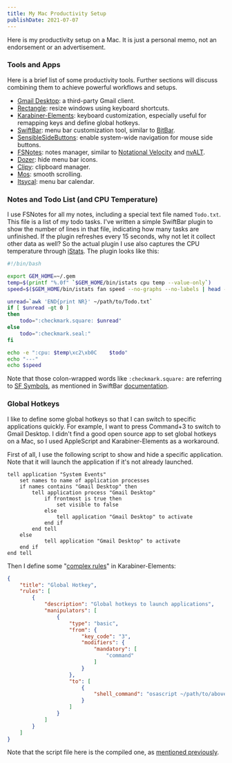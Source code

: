 ```yaml
---
title: My Mac Productivity Setup
publishDate: 2021-07-07
---
```


Here is my productivity setup on a Mac. It is just a personal memo, not an endorsement or an advertisement.

### Tools and Apps

Here is a brief list of some productivity tools. Further sections will discuss combining them to achieve powerful workflows and setups.

- [Gmail Desktop](https://github.com/timche/gmail-desktop): a third-party Gmail client.
- [Rectangle](https://github.com/rxhanson/Rectangle): resize windows using keyboard shortcuts.
- [Karabiner-Elements](https://github.com/pqrs-org/Karabiner-Elements): keyboard customization, especially useful for remapping keys and define global hotkeys.
- [SwiftBar](https://github.com/swiftbar/SwiftBar): menu bar customization tool, similar to [BitBar](https://github.com/matryer/xbar).
- [SensibleSideButtons](https://github.com/archagon/sensible-side-buttons): enable system-wide navigation for mouse side buttons.
- [FSNotes](https://github.com/glushchenko/fsnotes): notes manager, similar to [Notational Velocity](https://notational.net/) and [nvALT](https://brettterpstra.com/projects/nvalt/).
- [Dozer](https://github.com/Mortennn/Dozer): hide menu bar icons.
- [Clipy](https://github.com/Clipy/Clipy): clipboard manager.
- [Mos](https://github.com/Caldis/Mos): smooth scrolling.
- [Itsycal](https://github.com/sfsam/Itsycal): menu bar calendar.

### Notes and Todo List (and CPU Temperature)

I use FSNotes for all my notes, including a special text file named `Todo.txt`. This file is a list of my todo tasks. I've written a simple SwiftBar plugin to show the number of lines in that file, indicating how many tasks are unfinished. If the plugin refreshes every 15 seconds, why not let it collect other data as well? So the actual plugin I use also captures the CPU temperature through [iStats](https://github.com/Chris911/iStats). The plugin looks like this:

```bash
#!/bin/bash

export GEM_HOME=~/.gem
temp=$(printf "%.0f" `$GEM_HOME/bin/istats cpu temp --value-only`)
speed=$($GEM_HOME/bin/istats fan speed --no-graphs --no-labels | head -n 1)

unread=`awk 'END{print NR}' ~/path/to/Todo.txt`
if [ $unread -gt 0 ]
then
    todo=":checkmark.square: $unread"
else
    todo=":checkmark.seal:"
fi

echo -e ":cpu: $temp\xc2\xb0C    $todo"
echo "---"
echo $speed
```

Note that those colon-wrapped words like `:checkmark.square:` are referring to [SF Symbols](https://developer.apple.com/sf-symbols/), as mentioned in SwiftBar [documentation](https://github.com/swiftbar/SwiftBar#parameters).

### Global Hotkeys

I like to define some global hotkeys so that I can switch to specific applications quickly. For example, I want to press Command+3 to switch to Gmail Desktop. I didn't find a good open source app to set global hotkeys on a Mac, so I used AppleScript and Karabiner-Elements as a workaround.

First of all, I use the following script to show and hide a specific application. Note that it will launch the application if it's not already launched.

```AppleScript
tell application "System Events"
    set names to name of application processes
    if names contains "Gmail Desktop" then
        tell application process "Gmail Desktop"
            if frontmost is true then
                set visible to false
            else
                tell application "Gmail Desktop" to activate
            end if
        end tell
    else
            tell application "Gmail Desktop" to activate
    end if
end tell
```

Then I define some "[complex rules](https://karabiner-elements.pqrs.org/docs/manual/configuration/configure-complex-modifications/)" in Karabiner-Elements:

```json
{
    "title": "Global Hotkey",
    "rules": [
        {
            "description": "Global hotkeys to launch applications",
            "manipulators": [
                {
                    "type": "basic",
                    "from": {
                        "key_code": "3",
                        "modifiers": {
                            "mandatory": [
                                "command"
                            ]
                        }
                    },
                    "to": [
                        {
                            "shell_command": "osascript ~/path/to/above.scpt"
                        }
                    ]
                }
            ]
        }
    ]
}
```

Note that the script file here is the compiled one, as [mentioned previously](/posts/compile-applescript-for-performace).